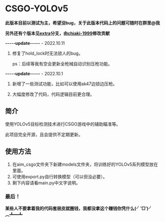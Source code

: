 # CSGO-YOLOv5

**此版本目前以测试为主，希望没bug，关于此版本代码上的问题可随时在群里@我**

**另外还有个版本见[extra](https://github.com/Caesar-s1mple/csgo-yolov5-6.2/tree/extra)分支，由[chiaki-1999](https://github.com/chiaki-1999)修改贡献**

****-----update-----****		- 2022.10.11

1. 修复了hold_lock时无法锁人的bug。

   ps：后续等我有空会更新全枪械自动识别压枪功能。

****-----update-----****		- 2022.10.1

1. 新增了一些测试功能，比如可以使用ak47边锁边压枪。

2. 大幅度修改了代码，代码逻辑目前更合理。

## 简介

使用YOLOv5目标检测技术进行CSGO游戏中的辅助瞄准等。

此项目完全开源，且会提供不定期更新。

## 使用方法

1. 在aim_csgo文件夹下新建models文件夹，将训练好的YOLOv5系列模型放在里面。
2. 可使用export.py自行转换模型（可以但没必要）。
3. 剩下内容请看main.py中文字说明。



### 最后！

**某些人不要拿着我的代码套层皮就圈钱，我都没拿这个赚钱你凭什么(╯‵□′)╯︵┻━┻**
